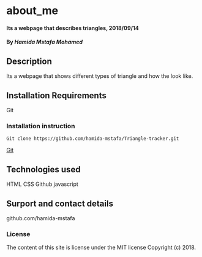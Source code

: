 # about_me
#### Its a webpage that describes triangles, 2018/09/14
#### By *Hamida Mstafa Mohamed*
## Description
Its a webpage that shows different types of triangle and how the look like.
## Installation Requirements
Git
### Installation instruction
```
Git clone https://github.com/hamida-mstafa/Triangle-tracker.git

```
[Git](https://github.com/hamida-mstafa/Triangle-tracker.git)

## Technologies used
HTML
CSS
Github
javascript
## Surport and contact details
github.com/hamida-mstafa
### License
The content of this site is license under the MIT license
Copyright (c) 2018.

